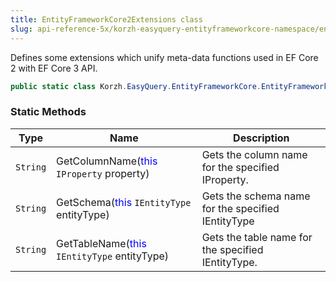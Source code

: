 ```yaml
---
title: EntityFrameworkCore2Extensions class
slug: api-reference-5x/korzh-easyquery-entityframeworkcore-namespace/entityframeworkcore2extensions-class
---
```


Defines some extensions which unify meta-data functions used in EF Core 2 with EF Core 3 API.
```csharp
public static class Korzh.EasyQuery.EntityFrameworkCore.EntityFrameworkCore2Extensions

```

### Static Methods

| Type | Name | Description | 
| --- | --- | --- | 
| `String` | GetColumnName(<span style='color: blue'>this</span> `IProperty` property) | Gets the column name for the specified IProperty. | 
| `String` | GetSchema(<span style='color: blue'>this</span> `IEntityType` entityType) | Gets the schema name for the specified IEntityType | 
| `String` | GetTableName(<span style='color: blue'>this</span> `IEntityType` entityType) | Gets the table name for the specified IEntityType. |
